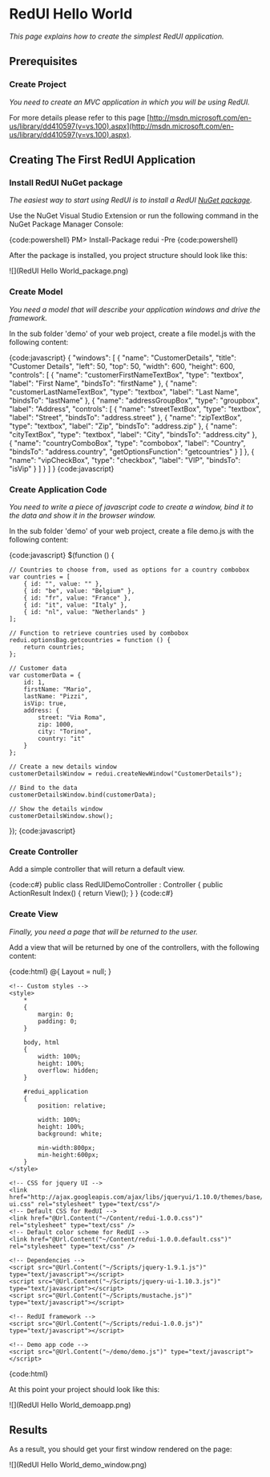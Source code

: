 # RedUI Hello World

_This page explains how to create the simplest RedUI application._

## Prerequisites

### Create Project

_You need to create an MVC application in which you will be using RedUI._

For more details please refer to this page [http://msdn.microsoft.com/en-us/library/dd410597(v=vs.100).aspx](http://msdn.microsoft.com/en-us/library/dd410597(v=vs.100).aspx).


## Creating The First RedUI Application

### Install RedUI NuGet package

_The easiest way to start using RedUI is to install a RedUI [NuGet package](https://www.nuget.org/packages/redui/)._

Use the NuGet Visual Studio Extension or run the following command in the NuGet Package Manager Console:

{code:powershell}
PM> Install-Package redui -Pre
{code:powershell}

After the package is installed, you project structure should look like this:

![](RedUI Hello World_package.png)

### Create Model

_You need a model that will describe your application windows and drive the framework._

In the sub folder 'demo' of your web project, create a file model.js with the following content:

{code:javascript}
{
    "windows": [
        {
            "name": "CustomerDetails",
            "title": "Customer Details",
            "left": 50,
            "top": 50,
            "width": 600,
            "height": 600,
            "controls": [
                {
                    "name": "customerFirstNameTextBox",
                    "type": "textbox",
                    "label": "First Name",
                    "bindsTo": "firstName"
                },
                {
                    "name": "customerLastNameTextBox",
                    "type": "textbox",
                    "label": "Last Name",
                    "bindsTo": "lastName"
                },
                {
                    "name": "addressGroupBox",
                    "type": "groupbox",
                    "label": "Address",
                    "controls": [
                        {
                            "name": "streetTextBox",
                            "type": "textbox",
                            "label": "Street",
                            "bindsTo": "address.street"
                        },
                        {
                            "name": "zipTextBox",
                            "type": "textbox",
                            "label": "Zip",
                            "bindsTo": "address.zip"
                        },
                        {
                            "name": "cityTextBox",
                            "type": "textbox",
                            "label": "City",
                            "bindsTo": "address.city"
                        },
                        {
                            "name": "countryComboBox",
                            "type": "combobox",
                            "label": "Country",
                            "bindsTo": "address.country",
                            "getOptionsFunction": "getcountries"
                        }
                    ]
                },
                {
                    "name": "vipCheckBox",
                    "type": "checkbox",
                    "label": "VIP",
                    "bindsTo": "isVip"
                }
            ]
        }
    ]
}
{code:javascript}

### Create Application Code

_You need to write a piece of javascript code to create a window, bind it to the data and show it in the browser window._

In the sub folder 'demo' of your web project, create a file demo.js with the following content:

{code:javascript}
$(function () {

    // Countries to choose from, used as options for a country combobox
    var countries = [
        { id: "", value: "" },
        { id: "be", value: "Belgium" },
        { id: "fr", value: "France" },
        { id: "it", value: "Italy" },
        { id: "nl", value: "Netherlands" }
    ];

    // Function to retrieve countries used by combobox
    redui.optionsBag.getcountries = function () {
        return countries;
    };

    // Customer data
    var customerData = {
        id: 1,
        firstName: "Mario",
        lastName: "Pizzi",
        isVip: true,
        address: {
            street: "Via Roma",
            zip: 1000,
            city: "Torino",
            country: "it"
        }
    };

    // Create a new details window
    customerDetailsWindow = redui.createNewWindow("CustomerDetails");

    // Bind to the data
    customerDetailsWindow.bind(customerData);

    // Show the details window
    customerDetailsWindow.show();
});
{code:javascript}

### Create Controller

Add a simple controller that will return a default view.

{code:c#}
    public class RedUIDemoController : Controller
    {
        public ActionResult Index()
        {
            return View();
        }
    }
{code:c#}

### Create View

_Finally, you need a page that will be returned to the user._

Add a view that will be returned by one of the controllers, with the following content:

{code:html}
@{
    Layout = null;
}

<!DOCTYPE html>

<html>
<head>
    <meta name="viewport" content="width=device-width" />
    <title>RedUI Demo</title>

    <!-- Custom styles -->
    <style>
        *
        {
            margin: 0;
            padding: 0;
        }

        body, html
        {
            width: 100%;
            height: 100%;
            overflow: hidden;
        }

        #redui_application
        {
            position: relative;

            width: 100%;
            height: 100%;
            background: white;

            min-width:800px;
            min-height:600px;
        }
    </style>

    <!-- CSS for jquery UI -->
    <link href="http://ajax.googleapis.com/ajax/libs/jqueryui/1.10.0/themes/base/jquery-ui.css" rel="stylesheet" type="text/css"/>
    <!-- Default CSS for RedUI -->
    <link href="@Url.Content("~/Content/redui-1.0.0.css")" rel="stylesheet" type="text/css" />
    <!-- Default color scheme for RedUI -->
    <link href="@Url.Content("~/Content/redui-1.0.0.default.css")" rel="stylesheet" type="text/css" />
</head>
<body>
    <!-- This DIV is a container for the RedUI application.
        It has to have attribute id set to "redui_application"
        data-templatesbaseurl atribute contains url of the templates that will be used to render the UI
        data-model attribute contains url of the model -->
    <div id="redui_application" data-templatesbaseurl="@Url.Content("~/Content/templates/")" data-model="@Url.Content("~/demo/model.js")" ></div>

    <!-- Dependencies -->
    <script src="@Url.Content("~/Scripts/jquery-1.9.1.js")" type="text/javascript"></script>
    <script src="@Url.Content("~/Scripts/jquery-ui-1.10.3.js")" type="text/javascript"></script>
    <script src="@Url.Content("~/Scripts/mustache.js")" type="text/javascript"></script>
    
    <!-- RedUI framework -->
    <script src="@Url.Content("~/Scripts/redui-1.0.0.js")" type="text/javascript"></script>

    <!-- Demo app code -->
    <script src="@Url.Content("~/demo/demo.js")" type="text/javascript"></script>
</body>
</html>
{code:html}

At this point your project should look like this:

![](RedUI Hello World_demoapp.png)

## Results

As a result, you should get your first window rendered on the page:

![](RedUI Hello World_demo_window.png)